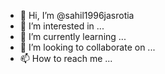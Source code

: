 - 👋 Hi, I’m @sahil1996jasrotia
- 👀 I’m interested in ...
- 🌱 I’m currently learning ...
- 💞️ I’m looking to collaborate on ...
- 📫 How to reach me ...

<!---
sahil1996jasrotia/sahil1996jasrotia is a ✨ special ✨ repository because its `README.md` (this file) appears on your GitHub profile.
You can click the Preview link to take a look at your changes.
--->
